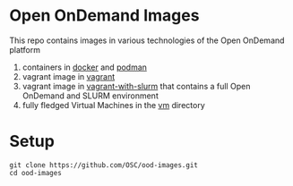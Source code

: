 # Open OnDemand Images

This repo contains images in various technologies of the Open OnDemand platform

1. containers in [docker](docker/) and [podman](podman/)
2. vagrant image in [vagrant](vagrant/)
3. vagrant image in [vagrant-with-slurm](vagrant-with-slurm/) that contains a full Open OnDemand and SLURM environment
4. fully fledged Virtual Machines in the [vm](vm) directory

# Setup

    git clone https://github.com/OSC/ood-images.git
    cd ood-images
